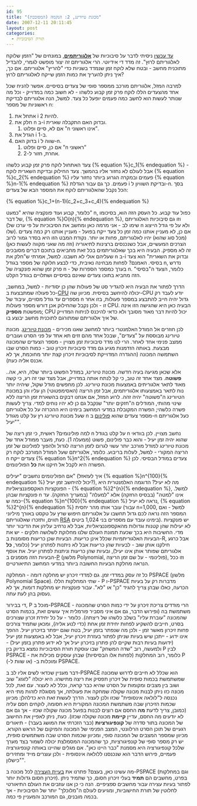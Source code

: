 ```yaml
---
id: 95
title: "מכונת טיורינג, 2: הנקמה (המסובכת)"
date: 2007-12-11 20:11:45
layout: post
categories: 
  - תורת הסיבוכיות
---
```

<a href="http://www.gadial.net/?p=94">עד עכשיו</a> ניסיתי לדבר על סיבוכיות של <a href="http://he.wikipedia.org/wiki/%D7%90%D7%9C%D7%92%D7%95%D7%A8%D7%99%D7%AA%D7%9D"><strong>אלגוריתמים</strong></a>, במונחים של "הזמן שלוקח לאלגוריתם לרוץ". זה מדד די אידיוטי. הרי אלגוריתם זה יצור מופשט לגמרי, להבדיל מתוכנית מחשב - ובטח שלא לוקח זמן שנמדד בשניות כדי "להריץ" אלגוריתם. אם כך, איך ניתן להעריך את כמות הזמן שייקח לאלגוריתם לרוץ?

למרבה המזל, אלגוריתם מורכב ממספר סופי של צעדים בסיסיים. אפשר להניח שכל אחד מהצעדים הללו לוקח פרק זמן קבוע כלשהו - לא חשוב כמה במדוייק - וכל מה שנותר לעשות הוא לחשב כמה פעמים יופעל כל צעד. למשל, הנה אלגוריתם לבדיקת ראשוניות של מספר n:
<ol>
	<li>אתחל את i להיות 2.</li>
	<li>חלק את n ב-i ובדוק האם התקבלה שארית.
<ol>
	<li>אם לא, סיים ופלוט "n אינו ראשוני".</li>
</ol>
</li>
	<li>הגדל את i ב-1.</li>
	<li>בדוק האם i שווה ל-n.
<ol>
	<li>אם כן, סיים ופלוט "n ראשוני"</li>
	<li>אחרת, חזור ל-2.</li>
</ol>
</li>
</ol>
צעד האתחול לוקח פרק זמן קבוע כלשהו {% equation %}c_1{% endequation %} - אבל לעולם לא נחזור אליו בהמשך. צעד החילוק ובדיקת השארית לוקח {% equation %}c_2{% endequation %} פעמים ובמקרה הגרוע ביותר נחזור עליו {% equation %}n-1{% endequation %} פעמים. כך גם עבור הגדלת i ובדיקת השוויון ל-n. בסך הכל נקבל שהאלגוריתם לוקח את המספר הבא של צעדים:

{% equation %}c_1+(n-1)(c_2+c_3+c_4){% endequation %}

כלומר, קבוע ועוד פונקציה שהיא "כמעט" n, כפול עוד קבוע. כל העסק הזה הוא, בסיכומו של דבר, {% equation %}O(n){% endequation %}, וזו גם סיבוכיות האלגוריתם (שימו לב - אני מרמה כאן ומחשב את הסיבוכיות על פי ערכו של n ולא על פי גודל הייצוג שלו). אם כן, לא מעניין אותנו כמה זמן כל צעד ייקח בפועל - מעניין אותנו רק כמה צעדים (מכל סוג שהוא) יהיו לאלגוריתם, פחות או יותר. נקודת המבט הזו היא בסדר גמור לרוב הצרכים המעשיים, אבל כשנכנסים ברצינות לתיאוריה (וזה מה שאני מקווה לעשות כאן) זה לא מספיק. הבעיה היא בכך שאלגוריתמים בכל זאת מחביאים בתוכם דברים מסובכים שעליהם אולי לא חשבנו. למשל, אמרתי ש"חלק את n ב-i ובדוק את השארית" הוא צעד בסיסי. האמנם? לפחות מבחינה נאיבית, כדי לבצע חלוקה של מספר בגודל n, נדרש פרק זמן שהוא פונקציה של n - בערך כמספר הספרות של n. כלומר, הצעד ה"בסיסי" הזה מחביא בתוכו צעדים שאינם בסיסיים ושתלויים בגודל הקלט.

הדרך לפתור את הבעיה היא להגדיר סט של פעולות שהן כן יסודיות - למשל, במחשב, כל פעולה שמתבצעת ב-<a href="http://he.wikipedia.org/wiki/CPU">CPU</a> יכולה להיחשב בסיסית. מכיוון שה-CPU יודע לעבד רק מספרים עד גודל מסויים, עיבוד של n גדול יהיה חייב להתבצע במספר פעולות, בזו אחר זו - ולכן נקבל שהחילוק אכן דורש מספר פעולות CPU. הבעיה כאן היא שהגישה הזו אינה מופשטת <strong>מספיק</strong>; CPU יכול להיות דבר מאוד מסובך ולא כדאי להיכנס לניתוח המדוייק של איך אלגוריתם שמתורגם לתוכנית מחשב יבוצע בו.

לכן חוזרים אל המודל האלמנטרי ביותר למחשב שאנו מכירים - <a href="http://he.wikipedia.org/wiki/%D7%9E%D7%9B%D7%95%D7%A0%D7%AA_%D7%98%D7%99%D7%95%D7%A8%D7%99%D7%A0%D7%92">מכונת טיורינג</a>. מכונת טיורינג מבוססת על "צעדים", שבכל אחד מהם זזים תא אחד על פני הסרט ועוברים ממצב פנימי אחד לאחר. הרי לנו מדד סיבוכיות זמן מצויין - מספר הצעדים שהמכונה מבצעת. באותה הזדמנות מגיע גם מדד סיבוכיות זיכרון טוב - כמות הסרט שבו השתמשה המכונה (ההגדרה המדוייקת לסיבוכיות זיכרון קצת יותר מחוכמת, אך לא אכנס אליה כעת).

אלא שכאן מגיעה בעיה חדשה. מכונת טיורינג, במודל הפשוט ביותר שלה, היא, אה.. <strong>פשוטה</strong>. מצד אחד זה טוב, כי קל לנתח אותה במדוייק, אבל מצד שני זה רע, כי קשה מאוד לתאר אלגוריתים באמצעות מכונת טיורינג. לכן מחפשים מודל שקול, שיהיה יותר נוח לתאר באמצעותו אלגוריתמים, אבל זמן הריצה (האסימפטוטי) הן עליו והן במכונת הטיורינג ה"פשוטה" יהיה זהה. לרוע המזל, אם אנחנו דבקים בהשארת זמן הריצה ללא שינוי מהותי, המודלים ה"חזקים יותר" שנקבל גם כן לא יהיו נוחים למדי. צריך לעשות פשרה כלשהי; הפשרה המקובלת במדעי המחשב בימינו היא ההכרזה על כל אלגוריתם שעל מכונת טיורינג רץ על קלט מגודל n מספר צעדים שהוא <a href="http://he.wikipedia.org/wiki/%D7%A4%D7%95%D7%9C%D7%99%D7%A0%D7%95%D7%9D">פולינום</a> ב-n כעל אלגוריתם "יעיל".

למה פולינומים? ראשית, כי זמן ריצה של n על קלט בגודל n נחשב מצויין. לכן בוודאי שהוא יהיה זמן יעיל - והוא כבר פולינום, פשוט (ממעלה 1). כעת, מעבר ממודל אחד של מכונת טיורינג למודל מורכב יותר עשוי לגרום לזמן הריצה לגדול ולהפוך לפולינום של זמן הריצה המקורי - למשל, לעלות בריבוע. כלומר, אלגוריתם שעל המודל המורכב לוקח רק n צעדים ייקח {% equation %}n^2{% endequation %} צעדים במודל הבסיסי. לכן הפשרה היא לקבל אל חיקנו את <strong>כל</strong> הפולינומים.

אם הפולינומים נחשבים "יעילים" (איך לעזאזל {% equation %}n^{100}{% endequation %} יכול להיחשב זמן יעיל?), מה לא יעיל? הדוגמה האלמנטרית היא הפונקציות האקספוננציאליות - {% equation %}2^{n}{% endequation %}, למשל. פונקציות שבהן n אינו "למטה" (בבסיס החזקה) אלא "למעלה" (במעריך החזקה). עד כמה ש-{% equation %}n^{100}{% endequation %} נראה לא יעיל, {% equation %}2^{n}{% endequation %} עובר אותו מהר יחסית (עבור n=1,000, למשל - ואם המספר הזה נראה לכם גדול תחשבו על אלגוריתם חיפוש שרץ על טקסט באורך מיליוני תווים, ותזכרו שאלגוריתם <a href="http://he.wikipedia.org/wiki/RSA">RSA</a> בימינו עובד עם מספרים בני 1,024 ביטים). יש פונקציות לא יעילות שהן קטנות וגדולות מהאקספוננציאליות, אבל לא נרחיב עליהן את הדיבור יותר מדי. החשיבות היא בכך שכעת תמונת העולם שלנו מחלוקת לשלושה חלקים - יש את הבעיות האלגוריתמיות שכלל אינן כריעות. הבעיות שכן כריעות מסומנות ב-R, אבל כרגע חילקנו אותן שוב - לבעיות שהן כריעות אבל לא ניתנות לפתרון יעיל (כלומר, <strong>כל</strong> אלגוריתם שפותר אותן אינו יעיל), ובעיות שהן כריעות וניתנות לפתרון יעיל. את אוסף הבעיות הזה מסמנים ב-<a href="http://he.wikipedia.org/wiki/P_%28%D7%9E%D7%93%D7%A2%D7%99_%D7%94%D7%9E%D7%97%D7%A9%D7%91%29">P</a> (מלשון Polynomial, פולינומי - על שם זמן הריצה), וזו ככל הנראה מחלקת הבעיות החשובה ביותר במדעי המחשב התיאורטיים.

כל זה עסק במדדי זמן. גם למדדי זיכרון יש מחלקה דומה - המחלקה PSPACE (מלשון Polynomial Space). שתי המחלקות הללו - P ו-PSPACE מדברות רק על בעיות הכרעה, כאלו שבהן צריך להגיד "כן" או "לא". עבור פונקציות יש מחלקות דומות, אך לא נעסוק בהן לעת עתה.

די בבירור, P מוכל ב-PSPACE - הרי מודדים צריכת זיכרון על ידי כמות הסרט שהמכונה משתמשת בה (ופירוש הדבר, גם אם איני מסביר פורמלית איך עושים זאת, בכמות הסרט שהמכונה "עוברת עליו" בשלב כלשהו של ריצתה). כלומר - על כל יחידת זכרון שצורכים בסרט, חייבים להשקיע לפחות יחידת זמן אחת (כדי לנוע אליה), ומכאן שתמיד צורכים פחות זיכרון מאשר זמן - ולכן מה שנפתר בזמן יעיל, בטח שגם ייפתר בזיכרון יעיל. ההפך אינו ידוע - ייתכן שיש בעיות שניתן לפתור בעזרת זיכרון יעיל, אבל לא באמצעות זמן יעיל (ידועות בעיות רבות שקיים להן פתרון בזיכרון יעיל אך לא ידוע פתרון בזמן יעיל) - ולמעשה, רוב "שדה המשחק" שבו עוסקת תורת הסיבוכיות נמצא בדיוק בין P לבין PSPACE - כלומר, רוב המחלקות (לפחות אלו הבסיסיות) שבהן עוסקים מכילות את P ומוכלות ב- (או שוות ל-) PSPACE.

דבר מעניין שכדאי לשים אליו לב ב-PSPACE הוא שכלל לא חייבים לדרוש שמכונה שמשתמשת בכמות סופית של זיכרון תפסיק את ריצה מתישהו. היא יכולה "לזגזג" שוב ושוב בין מצבים ומקומות על הסרט שהיא כבר קראה, וכלל לא לעצור. עם זאת, לכל מכונה כזו ניתן לבנות מכונה שקולה שמחקה את פעולתה, אך מסוגלת לזהות מתי היא נכנסה ל"לולאה אינסופית" שכזו ולכן לעצור. הדרך לעשות זאת היא כדלהלן: מכיוון שכמות הזיכרון שבה משתמשת המכונה המקורית היא חסומה, לוקחים חסם עליה (כמובן, צריך לדעת <strong>מה</strong> החסם אם רוצים לבנות בפועל מכונה שקולה שכזו - אך גם אם לא יודעים מה החסם, עדיין <strong>קיימת</strong> מכונה שקולה שכזו). כעת, ניתן לאפיין את החישוב של המכונה בתור סדרה של <strong>קונפיגורציות</strong> (כבר הזכרתי את המושג בעבר) - תיאורים רגעיים של תוכן הסרט הרלוונטי, המצב הפנימי של המכונה והמיקום של הראש הקורא. מכיוון שמספר המצבים של המכונה סופי, ומכיוון שכמות הסרט שבה משתמשים סופית, יש רק מספר סופי של קונפיגורציות, כך שהמכונה המסמלצת יכולה לשמור בצד מערך שלכל קונפיגורציה היא מסמנת "כבר היינו כאן". אם מגלים שהיינו באותה קונפיגורציה פעמיים, פירוש הדבר הוא שנכנסנו ללולאה אינסופית - ולכן עוצרים מייד ומחזירים "כישלון".

מה עשינו כאן, בעצם? פתרנו את <a href="http://www.gadial.net/?p=64">בעיית העצירה</a> לכל מכונה ב-PSPACE (וגם במחלקות זיכרון חסום גדולות יותר). בפרט, מחשבים הם <strong>תמיד</strong> בעלי זיכרון חסום, כך שתמיד ניתן לפתור בעיות עצירה עבור מחשבים ספציפיים. הנה כי כן אנו עוזבים את העולם התיאורטי לחלוטין של תורת החישוביות, ומגיעים לעולם ה"מלוכלך" יותר של הסיבוכיות - אך בכמה מובנים, גם המורכב והמעניין פי כמה.
